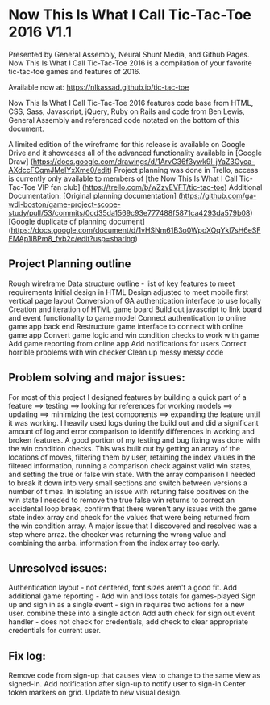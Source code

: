 # Now This Is What I Call Tic-Tac-Toe 2016 V1.1

Presented by General Assembly, Neural Shunt Media, and Github Pages.
Now This Is What I Call Tic-Tac-Toe 2016 is a compilation of your
favorite tic-tac-toe games and features of 2016.

Available now at: https://nlkassad.github.io/tic-tac-toe

Now This Is What I Call Tic-Tac-Toe 2016 features code base from
HTML, CSS, Sass, Javascript, jQuery, Ruby on Rails and code from
Ben Lewis, General Assembly and referenced code notated on the
bottom of this document.

A limited edition of the wireframe for this release is available on
Google Drive and it showcases all of the advanced functionality
available in [Google Draw]
(https://docs.google.com/drawings/d/1ArvG36f3ywk9l-jYaZ3Gyca-AXdccFCqmJMelYxXme0/edit)
Project planning was done in Trello, access is currently only
available to members of [the Now This Is What I Call Tic-Tac-Toe VIP fan club] (https://trello.com/b/wZzvEVFT/tic-tac-toe)
Additional Documentation: 
[Original planning documentation] (https://github.com/ga-wdi-boston/game-project-scope-study/pull/53/commits/0cd35da1569c93e777488f5871ca4293da579b08)
[Google duplicate of planning document]
(https://docs.google.com/document/d/1vHSNm61B3o0WpoXQqYkl7sH6eSFEMAp1iBPm8_fvb2c/edit?usp=sharing)

## Project Planning outline
Rough wireframe
Data structure outline - list of key features to meet requirements
Initial design in HTML
Design adjusted to meet mobile first vertical page layout
Conversion of GA authentication interface to use locally
Creation and iteration of HTML game board
Build out javascript to link board and event functionality to
game model
Connect authentication to online game app back end
Restructure game interface to connect with online game app
Convert game logic and win condition checks to work with game
Add game reporting from online app
Add notifications for users
Correct horrible problems with win checker
Clean up messy messy code

## Problem solving and major issues:
For most of this project I designed features by building a quick
part of a feature ==> testing ==> looking for references for working
models ==> updating ==> minimizing the test components ==> expanding
the feature until it was working.
I heavily used logs during the build out and did a significant amount
of log and error comparison to identify differences in working and
broken features. A good portion of my testing and bug fixing was done
with the win condition checks. This was built out by getting an array
of the locations of moves, filtering them by user, retaining the index
values in the filtered information, running a comparison check against
valid win states, and setting the true or false win state.
With the array comparison I needed to break it down into very small
sections and switch between versions a number of times. In isolating an
issue with returing false positives on the win state I needed to remove
the true false win returns to correct an accidental loop break, confirm
that there weren't any issues with the game state index array and
check for the values that were being returned from the win condition
array. A major issue that I discovered and resolved was a step where
arraz. the checker was returning the wrong value and combining the
arrba. information from the index array too early.

## Unresolved issues:
Authentication layout - not centered, font sizes aren't a good fit.
Add additional game reporting - Add win and loss totals for games-played
Sign up and sign in as a single event - sign in requires two actions
for a new user. combine these into a single action
Add auth check for sign out event handler - does not check for
credentials, add check to clear appropriate credentials for
current user.

## Fix log:
Remove code from sign-up that causes view to change to the same view as
signed-in.
Add notification after sign-up to notify user to sign-in
Center token markers on grid.
Update to new visual design.
